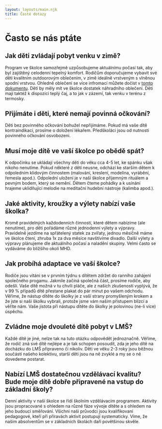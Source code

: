 ```yaml
---
layout: layouts/main.njk
title: Časté dotazy
---
```


# Často se nás ptáte

<!-- <img class="faq__img" src="/images/fairyhouse.jpg" alt="Kids bulding a fairyhouse"/> -->

## Jak děti zvládají pobyt venku v zimě?

Program ve školce samozřejmě uzpůsobujeme aktuálnímu počasí tak, aby byl zajištěný celodenní tepelný komfort. Rodičům doporučujeme vybavit své děti kvalitním outdoorovým oblečením, v zimě ideálně vrstveným s vlněnou spodní vrstvou. Ohledně oblečení se více infromací můžete dočíst v [tomto dokumentu](#). Děti by měly mít ve školce dostatek náhradního oblečení. Děti mají taktéž k dispozici teplý čaj, a to jak v zázemí, tak venku v terénu z termosky.

## Přijímáte i děti, které nemají povinná očkování?

Děti bez povinného očkování bohužel nepřijímáme. Pokud má vaše dítě kontraindikaci, prosíme o doložení lékařem. Předškoláci jsou od nutnosti povinného očkování osvobozeni.

## Musí moje dítě ve vaší školce po obědě spát?

K odpočinku se ukládají všechny děti do věku cca 4-5 let, ke spánku však nikoho nenutíme. Pokud některé z dětí neusne, odchází ke starším dětem k odpoledním klidovým činnostem (malování, kreslení, modelína, vyrábění, řemesla apod.). Odpolední uložení je v naší školce příjemným rituálem a pevným bodem, který se nemění. Dětem čteme pohádky a k usínání hrajeme uklidňující melodie na meditační hudební nástroje (kalimba apod.).

## Jaké aktivity, kroužky a výlety nabízí vaše školka?

Kromě pravidelných každodenních činností, které dětem nabízíme (ale nenutíme), pro děti pořádáme různé jednodenní výlety a výpravy. Pravidelně jezdíme na spřátelený statek za zvířaty, jednou měsíčně máme ve školce čtení, zhruba 1x za dva měsíce navštívíme divadlo. Další výlety a výpravy plánujeme dle aktuálního počasí a naladění skupiny. Velmi často se vydáváme do bližšího okolí MHD. 


## Jak probíhá adaptace ve vaší školce?

Rodiče jsou vítáni se v prvním týdnu s dítětem zdržet do ranního zahájení společného progamu. Jakmile začíná společná část, prosíme rodiče, aby odešli. Vaše dítě možná v tu chvíli pláče, ale z našich zkušeností vyplývá, že v 99 % případů dítě přestane plakat do pár minut po vašem odchodu. Věříme, že nástup dítěte do školky je z vaší strany promyšleným krokem a že jste si naši školku vybrali, protože jsme vám našim přístupem blízcí a věříte nám. Vaše jistota při nástupu dítěte do školky je polovinou (ne-li více) úspěchu.

<!-- <img class="faq__img" src="/images/tree.jpg" alt="Kids bulding a fairyhouse"/> -->


## Zvládne moje dvouleté dítě pobyt v LMŠ?

Každé dítě je jiné, nelze tak na tuto otázku odpovědět jednoznačně. Věříme, že rodič zná své dítě nejlépe a je tak schopen posoudit, zda je jeho dítě na docházku do LMŠ připraveno či nikoliv. Děti ve věku 2-3 roky jsou běžnou součástí našeho kolektivu, starší děti jsou na ně zvyklé a my se o ně dovedeme postarat.

## Nabízí LMŠ dostatečnou vzdělávací kvalitu? Bude moje dítě dobře připravené na vstup do základní školy?

Denní aktivity v naší školce se řídí školním vzdělávacím programem. Aktivity jsou propracované s ohledem na různé fáze vývoje dítěte a s ohledem na jeho budoucí směřování. Všichni naši průvodci jsou kvalifikovaní pedagogové, kteří při příravách aktivit postupují systematicky. Víme, že našim absolventům se v základních školách daří povětšinou skvěle.

